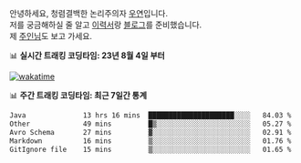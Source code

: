 안녕하세요, 청렴결백한 논리주의자 [우연](https://dev-wooyeon.github.io/quiz-app/)입니다.  
저를 궁금해하실 줄 알고 [이력서](https://ieunune.notion.site/d836ecc9172144d4b39f185b89f16a62)랑 [블로그](https://notion-blog-ieunune.vercel.app)를 준비했습니다.  
제 [주인님](https://www.instagram.com/lovely_hiru_hari_s2/)도 보고 가세요.


📊 **실시간 트래킹 코딩타임: 23년 8월 4일 부터**  

[![wakatime](https://wakatime.com/badge/user/099dd627-fdab-4072-b87a-fa91c7a76d8d.svg?style=for-the-badge)](https://wakatime.com/@099dd627-fdab-4072-b87a-fa91c7a76d8d)

📊 **주간 트래킹 코딩타임: 최근 7일간 통계**

<!--START_SECTION:waka-->

```txt
Java              13 hrs 16 mins  █████████████████████░░░░   84.03 %
Other             49 mins         █▒░░░░░░░░░░░░░░░░░░░░░░░   05.27 %
Avro Schema       27 mins         ▓░░░░░░░░░░░░░░░░░░░░░░░░   02.91 %
Markdown          16 mins         ▒░░░░░░░░░░░░░░░░░░░░░░░░   01.76 %
GitIgnore file    15 mins         ▒░░░░░░░░░░░░░░░░░░░░░░░░   01.65 %
```

<!--END_SECTION:waka-->

<!-- ![](./profile-3d-contrib/profile-night-view.svg)-->
